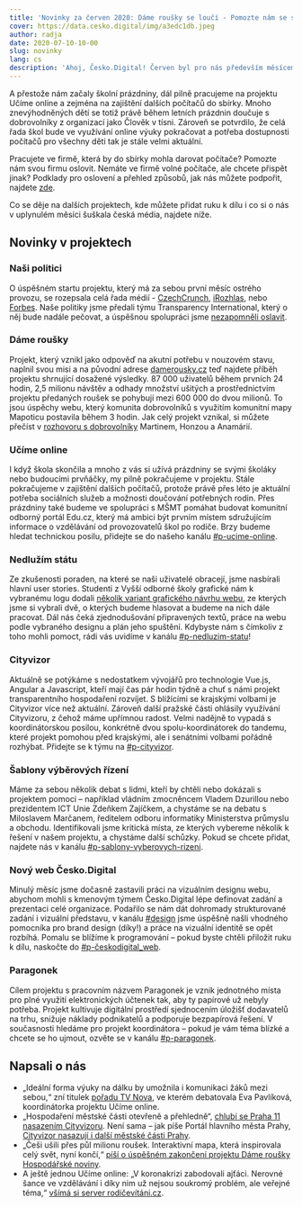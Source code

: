 ```yaml
---
title: 'Novinky za červen 2020: Dáme roušky se loučí - Pomozte nám se sbírkou počítačů pro potřebné rodiny'
cover: https://data.cesko.digital/img/a3edc1db.jpeg
author: radja
date: 2020-07-10-10-00
slug: novinky
lang: cs
description: 'Ahoj, Česko.Digital! Červen byl pro nás především měsícem rozloučení s úspěšným projektem Dáme roušky. Komunita Česko.Digital se v něm během hektických dní na začátku koronavirové krize spojila se startupem Mapotic a v řádu hodin vytvořila komunitní mapu pro distribuci roušek. Tým dobrovolníků tak pomohl tisícům lidí vyrobit a distribuovat stovky tisíc roušek a inspiroval hned několik zahraničních projektů. Více si můžete přečíst níže. Díky všem, kdo jste byli u toho!'
---
```


A přestože nám začaly školní prázdniny, dál pilně pracujeme na projektu Učíme online a zejména na zajištění dalších počítačů do sbírky. Mnoho znevýhodněných dětí se totiž právě během letních prázdnin doučuje s dobrovolníky z organizací jako Člověk v tísni. Zároveň se potvrdilo, že celá řada škol bude ve využívání online výuky pokračovat a potřeba dostupnosti počítačů pro všechny děti tak je stále velmi aktuální. 

Pracujete ve firmě, která by do sbírky mohla darovat počítače? Pomozte nám svou firmu oslovit. Nemáte ve firmě volné počítače, ale chcete přispět jinak? Podklady pro oslovení a přehled způsobů, jak nás můžete podpořit, najdete [zde](https://docs.google.com/document/d/1zoIMvjizy1HvvgSfJtbRuOE8GNfIN051Ww8e6fFj_GI/edit#).

Co se děje na dalších projektech, kde můžete přidat ruku k dílu i co si o nás v uplynulém měsíci šuškala česká média, najdete níže. 

## Novinky v projektech

### Naši politici

O úspěšném startu projektu, který má za sebou první měsíc ostrého provozu, se rozepsala celá řada médií - [CzechCrunch](https://www.czechcrunch.cz/2020/06/politici-pod-drobnohledem-cesko-digital-transparency-a-hlidac-statu-spousti-faktickou-databazi-nasipolitici-cz/), [iRozhlas](https://www.irozhlas.cz/volby/novy-web-nasi-politici-ceskodigital-transparency-international-hlidac-statu_2006031706_onz), nebo [Forbes](https://www.forbes.cz/proklepnete-si-sveho-politika-na-jednom-miste-najdete-majetkove-vazby-i-jak-casto-lze/). Naše politiky jsme předali týmu Transparency International, který o něj bude nadále pečovat, a úspěšnou spolupráci jsme [nezapomněli oslavit](https://cesko-digital.slack.com/archives/CK0ER8UBG/p1593021912454300). 

### Dáme roušky

Projekt, který vznikl jako odpověď na akutní potřebu v nouzovém stavu, naplnil svou misi a na původní adrese [damerousky.cz](http://www.damerousky.cz) teď najdete příběh projektu shrnující dosažené výsledky. 87 000 uživatelů během prvních 24 hodin, 2,5 milionu návštěv a odhady množství ušitých a prostřednictvím projektu předaných roušek se pohybují mezi 600 000 do dvou milionů. To jsou úspěchy webu, který komunita dobrovolníků s využitím komunitní mapy Mapoticu postavila během 3 hodin. Jak celý projekt vznikal, si můžete přečíst v [rozhovoru s dobrovolníky](https://blog.cesko.digital/2020/06/damerousky) Martinem, Honzou a Anamárií. 

### Učíme online

I když škola skončila a mnoho z vás si užívá prázdniny se svými školáky nebo budoucími prvňáčky, my pilně pokračujeme v projektu. Stále pokračujeme v zajištění dalších počítačů, protože právě přes léto je aktuální potřeba sociálních služeb a možnosti doučování potřebných rodin. Přes prázdniny také budeme ve spolupráci s MŠMT pomáhat budovat komunitní odborný portál Edu.cz, který má ambici být prvním místem sdružujícím informace o vzdělávání od provozovatelů škol po rodiče. Brzy budeme hledat technickou posilu, přidejte se do našeho kanálu [#p-ucime-online](https://cesko-digital.slack.com/archives/CUXRHTY58).

### Nedlužím státu

Ze zkušenosti poraden, na které se naši uživatelé obracejí, jsme nasbírali hlavní user stories. Studenti z Vyšší odborné školy grafické nám k vybranému logu dodali [několik variant grafického návrhu webu](https://cesko-digital.slack.com/archives/CHTQQN5AL/p1592811455057800), ze kterých jsme si vybrali dvě, o kterých budeme hlasovat a budeme na nich dále pracovat. Dál nás čeká zjednodušování připravených textů, práce na webu podle vybraného designu a plán jeho spuštění. Kdybyste nám s čímkoliv z toho mohli pomoct, rádi vás uvidíme v kanálu [#p-nedluzim-statu](https://cesko-digital.slack.com/archives/CHTQQN5AL)!

### Cityvizor

Aktuálně se potýkáme s nedostatkem vývojářů pro technologie Vue.js, Angular a Javascript, kteří mají čas pár hodin týdně a chuť s námi projekt transparentního hospodaření rozvíjet. S blížícími se krajskými volbami je Cityvizor více než aktuální. Zároveň další pražské části ohlásily využívání Cityvizoru, z čehož máme upřímnou radost. Velmi nadějně to vypadá s koordinátorskou posilou, konkrétně dvou spolu-koordinátorek do tandemu, které projekt pomohou před krajskými, ale i senátními volbami pořádně rozhýbat. Přidejte se k týmu na [#p-cityvizor](https://cesko-digital.slack.com/archives/CG66HNLH4).

### Šablony výběrových řízení

Máme za sebou několik debat s lidmi, kteří by chtěli nebo dokázali s projektem pomoci – například vládním zmocněncem Vladem Dzurillou nebo prezidentem ICT Unie Zdeňkem Zajíčkem, a chystáme se na debatu s Miloslavem Marčanem, ředitelem odboru informatiky Ministerstva průmyslu a obchodu. Identifikovali jsme kritická místa, ze kterých vybereme několik k řešení v našem projektu, a chystáme další schůzky. Pokud se chcete přidat, najdete nás v kanálu [#p-sablony-vyberovych-rizeni](https://cesko-digital.slack.com/archives/CSHURJA9L).

### Nový web Česko.Digital

Minulý měsíc jsme dočasně zastavili práci na vizuálním designu webu, abychom mohli s kmenovým týmem Česko.Digital lépe definovat zadání a prezentaci celé organizace. Podařilo se nám dát dohromady strukturované zadání i vizuální představu, v kanálu [#design](https://cesko-digital.slack.com/archives/CK3A3G7N2) jsme úspěšně našli vhodného pomocníka pro brand design (díky!) a práce na vizuální identitě se opět rozbíhá. Pomalu se blížíme k programování – pokud byste chtěli přiložit ruku k dílu, naskočte do [#p-českodigital_web](https://cesko-digital.slack.com/archives/CHG9NA23D).

### Paragonek

Cílem projektu s pracovním názvem Paragonek je vznik jednotného místa pro plné využití elektronických účtenek tak, aby ty papírové už nebyly potřeba. Projekt kultivuje digitální prostředí sjednocením úložišť dodavatelů na trhu, snižuje náklady podnikatelů a podporuje bezpapírová řešení. V současnosti hledáme pro projekt koordinátora – pokud je vám téma blízké a chcete se ho ujmout, ozvěte se v kanálu [#p-paragonek](https://cesko-digital.slack.com/archives/CUM0HJ5QB).

## Napsali o nás

- „Ideální forma výuky na dálku by umožnila i komunikaci žáků mezi sebou,“ zní titulek [pořadu TV Nova](https://tn.nova.cz/clanek/debaty-u-piva-na-tema-vyuky-na-dalku-jak-ji-zvladli-rodice-a-ucitele.html), ve kterém debatovala Eva Pavlíková, koordinátorka projektu Učíme online.
- „Hospodaření městské části otevřeně a přehledně“, [chlubí se Praha 11 nasazením Cityvizoru](https://www.praha11.cz/cs/media/aktuality/aktuality-z-prahy-11/hospodareni-mestske-casti-otevrene-a-prehledne-praha-11-spustila-rozklikavaci-rozpocet.html). Není sama – jak píše Portál hlavního města Prahy, [Cityvizor nasazují i další městské části Prahy](https://www.praha.eu/jnp/cz/o_meste/magistrat/tiskovy_servis/tiskove_zpravy/prazske_mestske_casti_se_zapojuji_do.html).
- „Češi ušili přes půl milionu roušek. Interaktivní mapa, která inspirovala celý svět, nyní končí,“ [píší o úspěšném zakončení projektu Dáme roušky  Hospodářské noviny](https://domaci.ihned.cz/c7-66782020-kmml5-209c13eefeae857).
- A ještě jednou Učíme online: „V koronakrizi zabodovali ajťáci. Nerovné šance ve vzdělávání i díky nim už nejsou soukromý problém, ale veřejné téma,“ [všímá si server rodičevítáni.cz](https://www.rodicevitani.cz/koronavirus/v-koronakrizi-zabodovali-ajtaci-nerovne-sance-ve-vzdelavani-i-diky-nim-uz-nejsou-soukromy-problem-ale-verejne-tema/).
